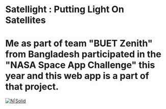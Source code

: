 # Satellight : Putting Light On Satellites

# Me as part of team "BUET Zenith" from Bangladesh participated in the "NASA Space App Challenge" this year and this web app is a part of that project.

[![N|Solid](https://satellitedatanasa.s3.ap-south-1.amazonaws.com/VISIT-SITE-NOW.png)](https://satellight.netlify.app/)
